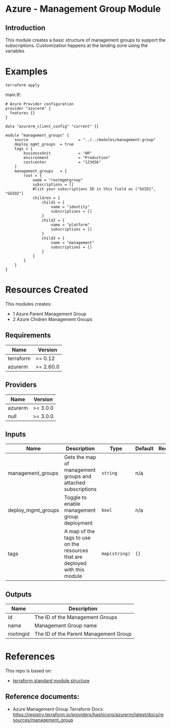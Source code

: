 # Azure - Management Group Module

## Introduction

This module creates a basic structure of management groups to support the subscriptions. Customization happens at the landing zone using the variables


# Examples
`terraform apply`

main.tf:
```
# Azure Provider configuration
provider "azurerm" {
  features {}
}

data "azurerm_client_config" "current" {}

module "management_groups" {
    source                      = "../../modules/management-group"
    deploy_mgmt_groups  = true
    tags = {
        businessUnit            = "HR"
        environment             = "Production"
        costcenter              = "123456"
    }
    management_groups   = {
        root = {
            name = "rootmgmtgroup"
            subscriptions = []
            #list your subscriptions ID in this field as ["GUID1", "GUID2"]
            children = {
                child1 = {
                    name = "identity"
                    subscriptions = []
                }
                child2 = {
                    name = "platform"
                    subscriptions = []
                }
                child3 = {
                    name = "management"
                    subscriptions = []
                }
            }
        }
    }
}

```

# Resources Created
This modules creates:
* 1 Azure Parent Management Group 
* 2 Azure Chidren Management Groups

<!-- BEGINNING OF PRE-COMMIT-TERRAFORM DOCS HOOK -->
## Requirements

| Name | Version |
|------|---------|
| terraform | >= 0.12 |
| azurerm | >= 2.60.0 |


## Providers

| Name | Version |
|------|---------|
| azurerm | >= 3.0.0 |
| null | >= 3.0.0 |

## Inputs

| Name | Description | Type | Default | Required |
|------|-------------|------|---------|:--------:|
| management\_groups | Gets the map of management groups and attached subscriptions | `string` | n/a | yes |
| deploy\_mgmt\_groups | Toggle to enable management group deployment | `bool` | n/a | yes |
| tags | A map of the tags to use on the resources that are deployed with this module | `map(string)` | `{}` | yes |

## Outputs

| Name | Description |
|------|-------------|
| id | The ID of the Management Groups |
| name | Management Group name |
| rootmgid | The ID of the Parent Management Group |

<!-- END OF PRE-COMMIT-TERRAFORM DOCS HOOK -->


# References
This repo is based on:
* [terraform standard module structure](https://www.terraform.io/docs/modules/index.html#standard-module-structure)

## Reference documents:
* Azure Management Group Terraform Docs: https://registry.terraform.io/providers/hashicorp/azurerm/latest/docs/resources/management_group

